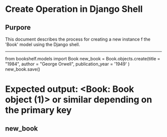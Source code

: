 # Create Operation in Django Shell

## Purpore
This document describes the process for creating a new instance f the 'Book' model using the Django shell.

---
from bookshelf.models import Book
new_book = Book.objects.create(title = "1984", author = "George Orwell", publication_year = '1949' )
new_book.save()

# Expected output: <Book: Book object (1)> or similar depending on the primary key
new_book
---